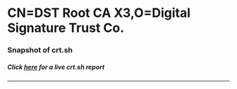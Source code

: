# CN=DST Root CA X3,O=Digital Signature Trust Co.
### Snapshot of crt.sh
##### Click [here](https://crt.sh/?q=Serial_00FB798B9AECE1D20840FC19764F7F2127) for a live crt.sh report

---
